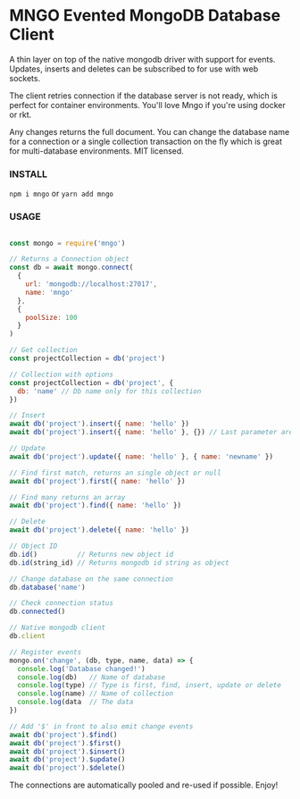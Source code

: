 # MNGO Evented MongoDB Database Client
A thin layer on top of the native mongodb driver with support for events. Updates, inserts and deletes can be subscribed to for use with web sockets.

The client retries connection if the database server is not ready, which is perfect for container environments. You'll love Mngo if you're using docker or rkt.

Any changes returns the full document. You can change the database name for a connection or a single collection transaction on the fly which is great for multi-database environments. MIT licensed.

### INSTALL
```npm i mngo``` or ```yarn add mngo```

### USAGE
```javascript

const mongo = require('mngo')

// Returns a Connection object
const db = await mongo.connect(
  {
    url: 'mongodb://localhost:27017',
    name: 'mngo'
  },
  {
    poolSize: 100
  }
)

// Get collection
const projectCollection = db('project')

// Collection with options
const projectCollection = db('project', {
  db: 'name' // Db name only for this collection
})

// Insert
await db('project').insert({ name: 'hello' })
await db('project').insert({ name: 'hello' }, {}) // Last parameter are native mongodb options

// Update
await db('project').update({ name: 'hello' }, { name: 'newname' })

// Find first match, returns an single object or null
await db('project').first({ name: 'hello' })

// Find many returns an array
await db('project').find({ name: 'hello' })

// Delete
await db('project').delete({ name: 'hello' })

// Object ID
db.id()          // Returns new object id
db.id(string_id) // Returns mongodb id string as object

// Change database on the same connection
db.database('name')

// Check connection status
db.connected()

// Native mongodb client
db.client

// Register events
mongo.on('change', (db, type, name, data) => {
  console.log('Database changed!')
  console.log(db)   // Name of database
  console.log(type) // Type is first, find, insert, update or delete
  console.log(name) // Name of collection
  console.log(data  // The data
})

// Add '$' in front to also emit change events
await db('project').$find()
await db('project').$first()
await db('project').$insert()
await db('project').$update()
await db('project').$delete()
```
The connections are automatically pooled and re-used if possible. Enjoy!
